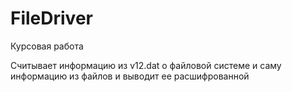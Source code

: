 # FileDriver
Курсовая работа

Считывает информацию из v12.dat о файловой системе и саму информацию из файлов и выводит ее расшифрованной
